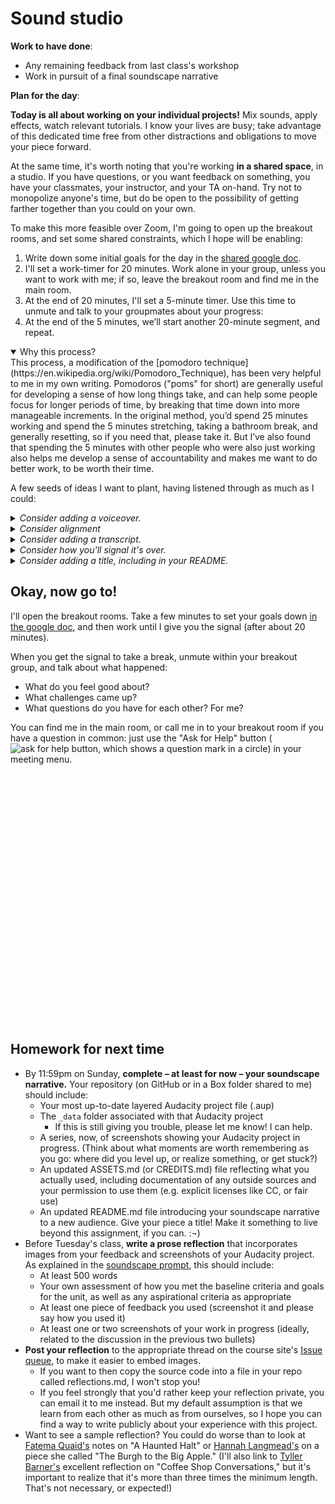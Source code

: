
# Sound studio

**Work to have done**:

* Any remaining feedback from last class's workshop
* Work in pursuit of a final soundscape narrative

**Plan for the day**:

<div class="alert alert-success">
<strong>Today is all about working on your individual projects!</strong> Mix sounds, apply effects, watch relevant tutorials. I know your lives are busy; take advantage of this dedicated time free from other distractions and obligations to move your piece forward.
</div>

At the same time, it's worth noting that you're working **in a shared space**, in a studio. If you have questions, or you want feedback on something, you have your classmates, your instructor, and your TA on-hand. Try not to monopolize anyone's time, but do be open to the possibility of getting farther together than you could on your own.

To make this more feasible over Zoom, I'm going to open up the breakout rooms, and set some shared constraints, which I hope will be enabling:

1. Write down some initial goals for the day in the [shared google doc](http://bit.ly/cdm2020fall-notes#heading=h.wvmdfmvw4ywa).
2. I'll set a work-timer for 20 minutes. Work alone in your group, unless you want to work with me; if so, leave the breakout room and find me in the main room.
3. At the end of 20 minutes, I'll set a 5-minute timer. Use this time to unmute and talk to your groupmates about your progress:
4. At the end of the 5 minutes, we’ll start another 20-minute segment, and repeat.

<details open>
<summary>Why this process?</summary>
This process, a modification of the [pomodoro technique](https://en.wikipedia.org/wiki/Pomodoro_Technique), has been very helpful to me in my own writing. Pomodoros ("poms" for short) are generally useful for developing a sense of how long things take, and can help some people focus for longer periods of time, by breaking that time down into more manageable increments. In the original method, you’d spend 25 minutes working and spend the 5 minutes stretching, taking a bathroom break, and generally resetting, so if you need that, please take it. But I’ve also found that spending the 5 minutes with other people who were also just working also helps me develop a sense of accountability and makes me want to do better work, to be worth their time.
</details>


A few seeds of ideas I want to plant, having listened through as much as I could:

<!-- NEW IN 2020:
* endings
* noise reduction
* consider voiceover – or re-recording muffled voices currently in background tracks
-->

<details>
<summary><em>Consider adding a voiceover.</em></summary>
<p>Maybe I'm just getting old, but as I've puttered around various places by myself in the last week I've noticed that I don't stay silent: I mutter as I putter. Even if it's just short reactions to things I see ("nice!") or read ("really? really."), even if it's not words ("hmm!"), I tend to narrate my day.</p>

<p>All of which is to say, if your soundscape takes your listeners along on a ride inside someone's head, but you haven't yet included any human voices, I'd at least give some thought to whether a word here or there might help. (Note that the voice doesn't have to exist in the same timestream as the events of the narrative: think about some of the retrospective commentary in <a href="https://training.npr.org/2015/10/30/six-npr-stories-that-breathe-life-into-neighborhood-scenes/">the NPR reading I had you do</a>, especially the pieces featuring Steve Inskeep and Robert Siegel.)</p>
</details>

<details>
<summary><em>Consider alignment</em></summary>
<p>If you have a music track, or especially if you have more than one, you might want to time key moments in other tracks so they line up with downbeats. Similarly, you may want to have one sound begin just as another one ends – or, for crossfading, just <em>before</em> the other ends, so as to minimize gaps. These techniques can add a level of polish and intentionality to your soundscape, helping it to feel more like a complete and integral whole.</p>
</details>

<details>
<summary><em>Consider adding a transcript.</em></summary>

<p>If you're working off of a script, as a number of you seem to be, please do consider turning it into a readable transcript you can place alongside the sound file: it's not only more accessible for the temporarily or permanently hearing-impaired, but it also makes your piece easier to search for (and within). For examples of transcripts, you can do a lot worse than NPR's <em>This American Life</em>; see the links on our <a href="{{site.github.url}}/resources">course Reesources page</a>, under <a href="https://benmiller314.github.io/cdm2020fall/resources#audio">Advice and Examples</a>.</p>
</details>

<details>
<summary><em>Consider how you'll signal it's over.</em></summary>
<p>Endings are tricky. In an essay, I'd say they usually depend on beginnings: completing some thought you'd left open, or answering a question. In stories, there's often an epiphany (new insight) or a denouement, a return to a previous situation but with the characters' perspectives on it now changed. You can try those things with soundscapes, too, but there are added elements: if you have music, you can make sure to "resolve" back into the root chord, or to complete a rhythmic sequence; if you have an ongoing event, you can fade out; if you have a surprise or joke ending, you can signal intentionality by muting the backgrounds to draw attention to the one track that remains. If you haven't used music, you might fade in a soundtrack at the end, especially as a lead-in to credits (think of podcasts' outro music).</p>

<p>There are lots of ways to do this. But if you're satisfied with the overall shape, endings are one place where you can put a little extra polish in!</p>

</details>

<details>
<summary><em>Consider adding a title, including in your README.</em></summary>

<p>A title can provide a location, a clue, a genre, a commentary; it can make or unmake listener expectations. What will you call your soundscape narrative? Where will you let listeners know that name? (In the README? In a recorded introduction to the sound file itself, either with or without a <a href="https://tvtropes.org/pmwiki/pmwiki.php/Main/TheTeaser?from=Main.ColdOpen">cold open</a>?) Note that an updated README is one of the expected elements in the original prompt, so don't forget to replace your placeholders there!</p>
</details>

<!-- <details>
<summary><em>Consider citation.</em></summary>

If you're using sounds someone else recorded, be sure to include enough information to recover where it came from. (See <em>Writer/Designer</em> page 162, and the <a href="https://creativecommons.org/use-remix/get-permission/">Creative Commons' own recommendations</a>.) Note that any kind of CC-BY license requires you to say who made the source, not just say that it has a CC-BY license. (Nor is it enough to give a link to the search engine that you found it with.) You can add the information in text alongside the soundscape, or in the soundscape itself, or both!
</details> -->

<!-- <details>
<summary><em>Consider volume.</em></summary>

Many of you are doing smart work to differentiate foreground sounds from background, in part through "ducking" the background to a lower volume while keeping the sound going to provide depth. On the foreground side, one risk of recording original sounds is overloading the microphone, such that you get a kind of crackle or squeal as the sound level exceeds what the system can handle. If you notice this happening – you can look for places where the waveform hits the top of the track, or where the volume goes into the red – try Effects > Clip Fix, which should give you a little more room.
</details> -->


## Okay, now go to!

I'll open the breakout rooms. Take a few minutes to set your goals down [in the google doc](http://bit.ly/cdm2020fall-notes#heading=h.wvmdfmvw4ywa), and then work until I give you the signal (after about 20 minutes).

When you get the signal to take a break, unmute within your breakout group, and talk about what happened:
* What do you feel good about?
* What challenges came up?
* What questions do you have for each other? For me?

You can find me in the main room, or call me in to your breakout room if you have a question in common: just use the "Ask for Help" button (<img src="https://assets.zoom.us/images/en-us/desktop/generic/in-meeting/ask-for-help-icon.png" alt="ask for help button, which shows a question mark in a circle" class="d-inline-block" />) in your meeting menu.


<div style="height:100px; height:10vh;">
<!-- This div left intentionally blank, for spacing -->
</div>


## Homework for next time

* By 11:59pm on Sunday, **complete – at least for now – your soundscape narrative.** Your repository (on GitHub or in a Box folder shared to me) should include:
   - Your most up-to-date layered Audacity project file (.aup)
   - The `_data` folder associated with that Audacity project
      * If this is still giving you trouble, please let me know! I can help.
   - A series, now, of screenshots showing your Audacity project in progress. (Think about what moments are worth remembering as you go: where did you level up, or realize something, or get stuck?)
   - An updated ASSETS.md (or CREDITS.md) file reflecting what you actually used, including documentation of any outside sources and your permission to use them (e.g. explicit licenses like CC, or fair use)
   - An updated README.md file introducing your soundscape narrative to a new audience. Give your piece a title! Make it something to live beyond this assignment, if you can. :¬)
* Before Tuesday's class, **write a prose reflection** that incorporates images from your feedback and screenshots of your Audacity project. As explained in the [soundscape prompt](https://github.com/benmiller314/soundscape2020fall#deadlines-and-products), this should include:
   - At least 500 words
   - Your own assessment of how you met the baseline criteria and goals for the unit, as well as any aspirational criteria as appropriate
   - At least one piece of feedback you used (screenshot it and please say how you used it)
   - At least one or two screenshots of your work in progress (ideally, related to the discussion in the previous two bullets)
* **Post your reflection** to the appropriate thread on the course site's [Issue queue]({{site.github.issues_url}}), to make it easier to embed images.
   - If you want to then copy the source code into a file in your repo called reflections.md, I won't stop you!
   - If you feel strongly that you'd rather keep your reflection private, you can email it to me instead. But my default assumption is that we learn from each other as much as from ourselves, so I hope you can find a way to write publicly about your experience with this project.
* Want to see a sample reflection? You could do worse than to look at [Fatema Quaid's](https://github.com/benmiller314/cdm2019fall/issues/3#issuecomment-534351121) notes on "A Haunted Halt" or [Hannah Langmead's](https://github.com/benmiller314/cdm2020spring/issues/5#issuecomment-581700613) on a piece she called "The Burgh to the Big Apple." (I'll also link to [Tyller Barner's](https://github.com/pitt-cdm/miller2019spring/issues/2#issuecomment-460512213) excellent reflection on "Coffee Shop Conversations," but it's important to realize that it's more than three times the minimum length. That's not necessary, or expected!)
